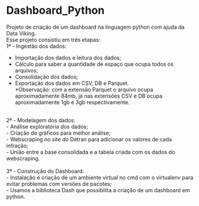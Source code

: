 # Dashboard_Python
Projeto de criação de um dashboard na linguagem python com ajuda da Data Viking.<br>
Esse projeto consistiu em três etapas:<br>
1ª - Ingestão dos dados:<br>
- Importação dos dados e leitura dos dados;<br>
- Cálculo para saber a quantidade de espaço que ocupa todos os arquivos;<br>
- Consolidação dos dados;<br>
- Exportação dos dados em CSV, DB e Parquet.<br>
*Observação: com a extensão Parquet o arquivo ocupa aproximadamente 84mb, já nas extensões CSV e DB ocupa aproximadamente 1gb e 3gb respectivamente.<br>
<br>
2ª - Modelagem dos dados:<br>
- Análise exploratória dos dados;<br>
- Criação de gráficos para melhor análise;<br>
- Webscraping no site do Detran para adicionar os valores de cada infração;<br>
- União entre a base consolidada e a tabela criada com os dados do webscraping.<br>
<br>
3ª - Construção do Dashboard:<br>
- Instalação e criação de um ambiente virtual no cmd com o virtualenv para evitar problemas com versões de pacotes;<br>
- Usamos a biblioteca Dash que possibilita a criação de um dashboard em python.

